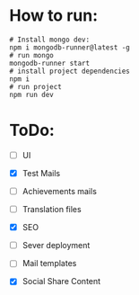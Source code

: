 # How to run:
```
# Install mongo dev:
npm i mongodb-runner@latest -g
# run mongo
mongodb-runner start
# install project dependencies
npm i
# run project
npm run dev
```

# ToDo:
- [ ] UI
- [x] Test Mails
- [ ] Achievements mails
- [ ] Translation files
- [X] SEO
- [ ] Sever deployment
- [ ] Mail templates
- [X] Social Share Content


